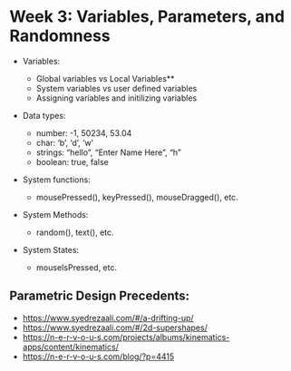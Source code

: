 
# Week 3: Variables, Parameters, and Randomness

* Variables:
	* Global variables vs Local Variables**
	* System variables vs user defined variables
	* Assigning variables and initilizing variables

* Data types:
	* number: -1, 50234, 53.04
	* char: ‘b’, ‘d’, ‘w’	
	* strings: “hello”, “Enter Name Here”, “h”
	* boolean: true, false

* System functions:
	* mousePressed(), keyPressed(), mouseDragged(), etc. 

* System Methods:
	* random(), text(), etc.

* System States:
	* mouseIsPressed, etc. 



## Parametric Design Precedents:

* https://www.syedrezaali.com/#/a-drifting-up/
* https://www.syedrezaali.com/#/2d-supershapes/
* https://n-e-r-v-o-u-s.com/projects/albums/kinematics-apps/content/kinematics/
* https://n-e-r-v-o-u-s.com/blog/?p=4415




